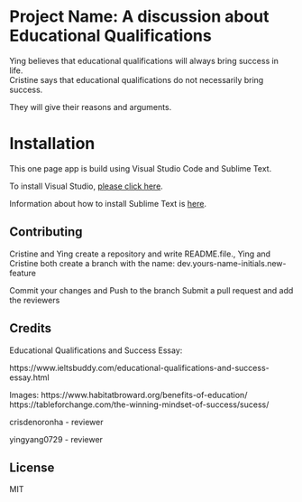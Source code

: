 # Project Name: A discussion about Educational Qualifications


<p> Ying believes that educational qualifications will always bring success in life. <br> Cristine says that educational qualifications do not necessarily bring success.</p> 
<p> They will give their reasons and arguments.</p>

# Installation
<p>This one page app is build using Visual Studio Code and Sublime Text.</p>
<p>To install Visual Studio, <a href="https://code.visualstudio.com/">please click here</a>.</p>
<p>Information about how to install Sublime Text is  <a href="https://www.sublimetext.com/">here</a>.</p>

## Contributing
<p> Cristine and Ying create a repository and write README.file., 
    Ying and Cristine both create a branch with the name: dev.yours-name-initials.new-feature </p>
<p> Commit your changes and Push to the branch
    Submit a pull request and add the reviewers </p>

## Credits
<p>Educational Qualifications and Success Essay:</p> 
<p>https://www.ieltsbuddy.com/educational-qualifications-and-success-essay.html </p>
<p>Images: https://www.habitatbroward.org/benefits-of-education/ <br> https://tableforchange.com/the-winning-mindset-of-success/sucess/
<p>crisdenoronha - reviewer </p>
<p>yingyang0729 - reviewer</p>

## License
MIT
